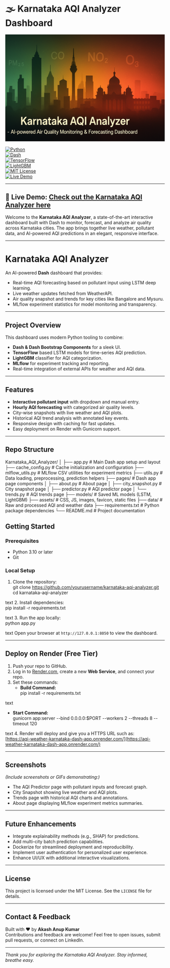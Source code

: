 # 🌫 Karnataka AQI Analyzer Dashboard  
![Karnataka AQI Analyzer Banner](./karnataka_aqi_banner.png)


[![Python](https://img.shields.io/badge/python-3.10%2B-blue.svg)]()  
[![Dash](https://img.shields.io/badge/Dash-v2.10-blue.svg)]()  
[![TensorFlow](https://img.shields.io/badge/TensorFlow-v2.13-orange.svg)]()  
[![LightGBM](https://img.shields.io/badge/LightGBM-v3.3-green.svg)]()  
[![MIT License](https://img.shields.io/badge/license-MIT-green.svg)]()  
[![Live Demo](https://img.shields.io/badge/Live%20Demo-Deployed%20on%20Render-brightgreen)](https://aqi-weather-karnataka-dash-app.onrender.com/)  

---

## 🚀 Live Demo: [Check out the Karnataka AQI Analyzer here](https://aqi-weather-karnataka-dash-app.onrender.com/)

Welcome to the **Karnataka AQI Analyzer**, a state-of-the-art interactive dashboard built with Dash to monitor, forecast, and analyze air quality across Karnataka cities. The app brings together live weather, pollutant data, and AI-powered AQI predictions in an elegant, responsive interface.

---

# Karnataka AQI Analyzer  

An AI-powered **Dash** dashboard that provides:  
- Real-time AQI forecasting based on pollutant input using LSTM deep learning.  
- Live weather updates fetched from WeatherAPI.  
- Air quality snapshot and trends for key cities like Bangalore and Mysuru.  
- MLflow experiment statistics for model monitoring and transparency.  

---

## Project Overview

This dashboard uses modern Python tooling to combine:  
- **Dash & Dash Bootstrap Components** for a sleek UI.  
- **TensorFlow** based LSTM models for time-series AQI prediction.  
- **LightGBM** classifier for AQI categorization.  
- **MLflow** for experiment tracking and reporting.  
- Real-time integration of external APIs for weather and AQI data.  

---

## Features  

- **Interactive pollutant input** with dropdown and manual entry.  
- **Hourly AQI forecasting** with categorized air quality levels.  
- City-wise snapshots with live weather and AQI plots.  
- Historical AQI trend analysis with annotated key events.  
- Responsive design with caching for fast updates.  
- Easy deployment on Render with Gunicorn support.  

---

## Repo Structure  

Karnataka_AQI_Analyzer/
│
├── app.py                      # Main Dash app setup and layout
├── cache_config.py             # Cache initialization and configuration
├── mlflow_utils.py             # MLflow CSV utilities for experiment metrics
├── utils.py                    # Data loading, preprocessing, prediction helpers
├── pages/                      # Dash app page components
│   ├── about.py                # About page
│   ├── city_snapshot.py        # City snapshot page
│   ├── predictor.py            # AQI predictor page
│   └── trends.py               # AQI trends page
├── models/                     # Saved ML models (LSTM, LightGBM)
├── assets/                     # CSS, JS, images, favicon, static files
├── data/                       # Raw and processed AQI and weather data
├── requirements.txt            # Python package dependencies
└── README.md                   # Project documentation



## Getting Started  

### Prerequisites  
- Python 3.10 or later  
- Git  

### Local Setup  

1. Clone the repository:  
git clone https://github.com/yourusername/karnataka-aqi-analyzer.git
cd karnataka-aqi-analyzer

text
2. Install dependencies:  
pip install -r requirements.txt

text
3. Run the app locally:  
python app.py

text
Open your browser at `http://127.0.0.1:8050` to view the dashboard.

---

## Deploy on Render (Free Tier)  

1. Push your repo to GitHub.  
2. Log in to [Render.com](https://render.com/), create a new **Web Service**, and connect your repo.  
3. Set these commands:  
   - **Build Command:**  
pip install -r requirements.txt

text
- **Start Command:**  
gunicorn app:server --bind 0.0.0.0:$PORT --workers 2 --threads 8 --timeout 120

text
4. Render will deploy and give you a HTTPS URL such as:  
[https://aqi-weather-karnataka-dash-app.onrender.com/](https://aqi-weather-karnataka-dash-app.onrender.com/)

---

## Screenshots  

*(Include screenshots or GIFs demonstrating:)*  
- The AQI Predictor page with pollutant inputs and forecast graph.  
- City Snapshot showing live weather and AQI plots.  
- Trends page with historical AQI charts and annotations.  
- About page displaying MLflow experiment metrics summaries.

---

## Future Enhancements  

- Integrate explainability methods (e.g., SHAP) for predictions.  
- Add multi-city batch prediction capabilities.  
- Dockerize for streamlined deployment and reproducibility.  
- Implement user authentication for personalized user experience.  
- Enhance UI/UX with additional interactive visualizations.

---

## License  

This project is licensed under the MIT License. See the `LICENSE` file for details.

---

## Contact & Feedback  

Built with ❤️ by **Akash Anup Kumar**  
Contributions and feedback are welcome! Feel free to open issues, submit pull requests, or connect on LinkedIn.

---

*Thank you for exploring the Karnataka AQI Analyzer. Stay informed, breathe easy.*  
